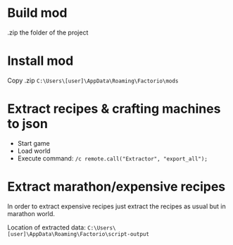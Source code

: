 # Build mod
.zip the folder of the project

# Install mod
Copy .zip `C:\Users\[user]\AppData\Roaming\Factorio\mods`

# Extract recipes & crafting machines to json
* Start game
* Load world
* Execute command: `/c remote.call("Extractor", "export_all");`

# Extract marathon/expensive recipes
In order to extract expensive recipes just extract the recipes as usual but in marathon world.

Location of extracted data: `C:\Users\[user]\AppData\Roaming\Factorio\script-output`
